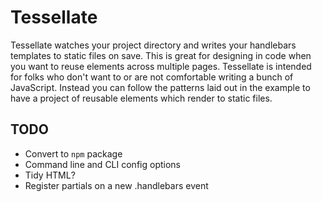 # Tessellate

Tessellate watches your project directory and writes your handlebars templates to static files on save. This is great for designing in code when you want to reuse elements across multiple pages. Tessellate is intended for folks who don't want to or are not comfortable writing a bunch of JavaScript. Instead you can follow the patterns laid out in the example to have a project of reusable elements which render to static files.

## TODO

- Convert to `npm` package
- Command line and CLI config options
- Tidy HTML?
- Register partials on a new .handlebars event